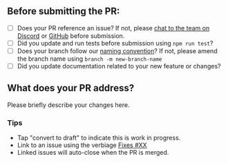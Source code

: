 ## Before submitting the PR:
- [ ] Does your PR reference an issue? If not, please [chat to the team on Discord](https://discord.gg/EXqV7W8MtY) or [GitHub](https://github.com/skeletonlabs/skeleton/discussions) before submission.
- [ ] Did you update and run tests before submission using `npm run test`?
- [ ] Does your branch follow our [naming convention](https://www.skeleton.dev/docs/contributions)? If not, please amend the branch name using `branch -m new-branch-name`
- [ ] Did you update documentation related to your new feature or changes?

## What does your PR address?

Please briefly describe your changes here.

### Tips
- Tap "convert to draft" to indicate this is work in progress.
- Link to an issue using the verbiage [Fixes #XX](https://docs.github.com/en/issues/tracking-your-work-with-issues/linking-a-pull-request-to-an-issue#linking-a-pull-request-to-an-issue-using-a-keyword)
- Linked issues will auto-close when the PR is merged.
